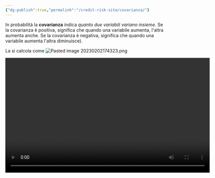 ```yaml
---
{"dg-publish":true,"permalink":"/credit-risk-site/covarianza/"}
---
```







In probabilità la **covarianza** indica *quanto due variabili variano insieme*. 
Se la covarianza è positiva, significa che quando una variabile aumenta, l'altra aumenta anche. 
Se la covarianza è negativa, significa che quando una variabile aumenta l'altra diminuisce).

La si calcola come
![Pasted image 20230202174323.png](/img/user/Credit%20Risk%20_site/allegati/allegati/Pasted%20image%2020230202174323.png)

<video width="640" height="360" controls><source src="https://github.com/marcolldotcoin/credit_risk/raw/dade6656fd98aa9c651cd49dd44262d8c3a4ae2a/src/site/uploads/video/Esercizio%20covarianza.mp4" type="video/mp4"></video>
